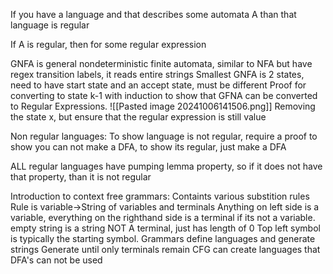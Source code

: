 If you have a language and that describes some automata A than that language is regular

If A is regular, then for some regular expression

GNFA is general nondeterministic finite automata, similar to NFA but have regex transition labels, it reads entire strings
Smallest GNFA is 2 states, need to have start state and an accept state, must be different
Proof for converting to state k-1 with induction to show that GFNA can be converted to Regular Expressions.
![[Pasted image 20241006141506.png]]
Removing the state x, but ensure that the regular expression is still value

Non regular languages:
To show language is not regular, require a proof to show you can not make a DFA, to show its regular, just make a DFA

ALL regular languages have pumping lemma property, so if it does not have that property, than it is not regular

Introduction to context free grammars:
Containts various substition rules
Rule is variable->String of variables and terminals
Anything on left side is a variable, everything on the righthand side is a terminal if its not a variable. empty string is a string NOT A terminal, just has length of 0
Top left symbol is typically the starting symbol.
Grammars define languages and generate strings
Generate until only terminals remain
CFG can create languages that DFA's can not be used